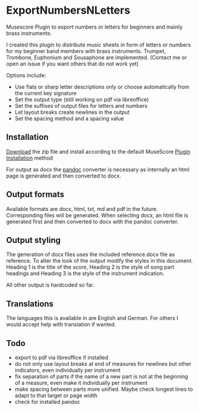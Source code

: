 # ExportNumbersNLetters
Musescore Plugin to export numbers or letters for beginners and mainly brass instruments. 

I created this plugin to distribute music sheets in form of letters or numbers for my beginner band members with brass instruments. Trumpet, Trombone, Euphonium and Sousaphone are implemented. (Contact me or open an issue if you want others that do not work yet)

Options include:

- Use flats or sharp letter descriptions only or choose automatically from the current key signature
- Set the output type (still working on pdf via libreoffice)
- Set the suffixes of output files for letters and numbers
- Let layout breaks create newlines in the output
- Set the spacing method and a spacing value

## Installation
[Download](https://github.com/simonstuder/ExportNumbersNLetters/archive/main.zip) the zip file and install according to the default MuseScore [Plugin Installation](https://musescore.org/en/handbook/3/plugins#installation) method

For output as docx the [pandoc](https://pandoc.org) converter is necessary as internally an html page is generated and then converted to docx.

## Output formats
Available formats are docx, html, txt, md and pdf in the future. Corresponding files will be generated.
When selecting docx, an html file is generated first and then converted to docx with the pandoc converter.

## Output styling
The generation of docx files uses the included reference.docx file as reference. To alter the look of the output modify the styles in this document. Heading 1 is the title of the score, Heading 2 is the style of song part headings and Heading 3 is the style of the instrument indication.

All other output is hardcoded so far.

## Translations
The languages this is available in are English and German. For others I would accept help with translation if wanted.

## Todo
- export to pdf via libreoffice if installed
- do not only use layout breaks at end of measures for newlines but other indicators, even individually per instrument
- fix separation of parts if the name of a new part is not at the beginning of a measure, even make it individually per instrument
- make spacing between parts more unified. Maybe check longest lines to adapt to that target or page width
- check for installed pandoc

